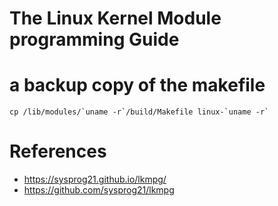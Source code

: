 # The Linux Kernel Module programming Guide

# a backup copy of the makefile

```shell
cp /lib/modules/`uname -r`/build/Makefile linux-`uname -r`
```

# References
- https://sysprog21.github.io/lkmpg/
- https://github.com/sysprog21/lkmpg

